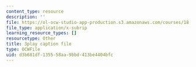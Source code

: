 ```yaml
---
content_type: resource
description: ''
file: https://ol-ocw-studio-app-production.s3.amazonaws.com/courses/18-03sc-differential-equations-fall-2011/d3b681df135558aa9bbd413be4404bfc_4gJLEYc3p5w.vtt
file_type: application/x-subrip
learning_resource_types: []
resourcetype: Other
title: 3play caption file
type: OCWFile
uid: d3b681df-1355-58aa-9bbd-413be4404bfc
---
```


